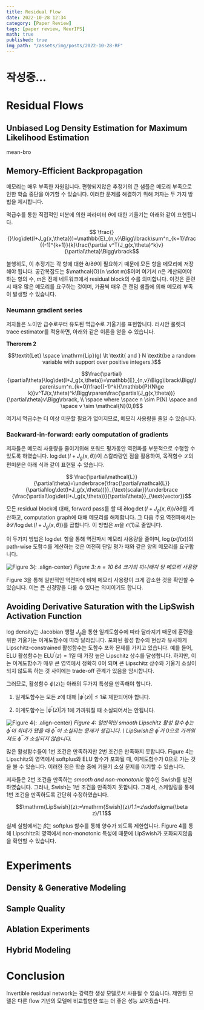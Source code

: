 ```yaml
---
title: Residual Flow
date: 2022-10-28 12:34
category: [Paper Review]
tags: [paper review, NeurIPS]
math: true
published: true
img_path: "/assets/img/posts/2022-10-28-RF"
---
```


# 작성중...

# Residual Flows
## Unbiased Log Density Estimation for Maximum Likelihood Estimation

mean-bro

## Memory-Efficient Backpropagation
메모리는 매우 부족한 자원입니다. 편향되지않은 추정기의 큰 샘플은 메모리 부족으로 인한 학습 중단을 야기할 수 있습니다. 이러한 문제를 해결하기 위해 저자는 두 가지 방법을 제시합니다.

멱급수를 통한 직접적인 미분에 의한 파라미터 $\theta$에 대한 기울기는 아래와 같이 표현됩니다.
$$ \frac{}{}\log\det(I+J_g{x,\theta}))=\mathbb{E}_{n,v}\Bigg\lbrack\sum^n_{k=1}\frac{(-1)^{k+1}}{k}\frac{\partial v^T(J_g(x,\theta)^k)v}{\partial\theta}\Bigg\rbrack$$

불행히도, 이 추정기는 각 항에 대한 $\partial/{\partial\theta}$이 필요하기 때문에 모든 항을 메모리에 저장해야 됩니다. 공간복잡도는 $\mathcal{O}(n \sdot m)$이며 여기서 $n$은 계산되어야 하는 항의 수, $m$은 전체 네트워크에서 residual block의 수를 의미합니다. 이것은 훈련시 매우 많은 메모리를 요구하는 것이며, 가끔씩 매우 큰 랜덤 샘플에 의해 메모리 부족이 발생할 수 있습니다.

### Neumann gradient series
저자들은 노이만 급수로부터 유도된 멱급수로 기울기를 표현합니다. 러시안 룰렛과 trace estimator를 적용하면, 아래와 같은 이론을 얻을 수 있습니다.

**Therorem 2**

$$\textit{Let} \space \mathrm{Lip}(g) \lt \textit{ and } N \textit{be a random variable with support over positive integers.}$$

$$\frac{\partial}{\partial\theta}\log\det(I+J_g(x,\theta))=\mathbb{E}_{n,v}\Bigg\lbrack\Bigg\lparen\sum^n_{k=0}\frac{(-1)^k}{\mathbb{P}(N\ge k)}v^TJ(x,\theta)^k\Bigg\rparen\frac{\partial(J_g(x,\theta))}{\partial\theta}v\Bigg\rbrack, \\ \space where \space n \sim P(N) \space and \space v \sim \mathcal{N}(0,I)$$

여기서 멱급수는 더 이상 미분할 필요가 없어지므로, 메모리 사용량을 줄일 수 있습니다. 

### Backward-in-forward: early computation of gradients
저자들은 메모리 사용량을 줄이기위해 포워드 평가동안 역전파를 부분적으로 수행할 수 있도록 하였습니다. $\log\det(I+J_g(x,\theta))$이 스칼라량인 점을 활용하여, 목적함수 $\mathcal{L}$의 편미분은 아래 식과 같이 표현될 수 있습니다.

$$ \frac{\partial\mathcal{L}}{\partial\theta}=\underbrace{\frac{\partial\mathcal{L}}{\partial\log\det(I+J_g(x,\theta))}}_{\text{scalar}}\underbrace {\frac{\partial\log\det(I+J_g(x,\theta))}{\partial\theta}}_{\text{vector}}$$

모든 residual block에 대해, forward pass를 할 때 $\partial \log\det(I+J_g(x,\theta))/\partial\theta$를 계산하고, computation graph에 대해 메모리를 해제합니다. 그 다음 주요 역전파에서는 $\partial\mathcal{L}/\log\det(I+J_g(x,\theta))$를 곱합니다. 이 방법은 $m$을 $\mathcal{O}(1)$로 줄입니다.

이 두가지 방법은 $\log \det$ 항을 통해 역전파시 메모리 사용량을 줄이며, $\log(p(f(x))$의 path-wise 도함수를 계산하는 것은 여전히 단일 평가 때와 같은 양의 메모리를 요구합니다.

![Figure 3](figure_3.png){: .align-center}
*Figure 3: $n=10$ 64 크기의 미니배치 당 메모리 사용량*

Figure 3을 통해 일반적인 역전파에 비해 메모리 사용량이 크게 감소한 것을 확인할 수 있습니다. 이는 큰 신경망을 다룰 수 있다는 의미이기도 합니다.

## Avoiding Derivative Saturation with the LipSwish Activation Function

log density는 Jacobian 행렬 $J_g$을 통한 일계도함수에 따라 달라지기 때문에 훈련을 위한 기울기는 이계도함수에 따라 달라집니다.
포화된 활성 함수의 현상과 유사하게 Lipschitz-constrained 활성함수는 도함수 포화 문제를 가지고 있습니다. 예를 들어, ELU 활성함수는 $\mathrm{ELU}^\prime(z)=1$일 때 가장 높은 Lipschitz 상수를 달성합니다. 하지만, 이는 이계도함수가 매우 큰 영역에서 정확히 0이 되며 큰 Lipschitz 상수와 기울기 소실이 되지 않도록 하는 것 사이에는 trade-off 관계가 있음을 암시합니다.

그러므로, 활성함수 $\phi(z)$는 아래의 두가지 특성을 만족해야 합니다.

1. 일계도함수는 모든 $z$에 대해 $\vert\phi^\prime(z)\vert\le1$로 제한되어야 합니다.

2. 이계도함수는 $\vert\phi^\prime(z)\vert$가 1에 가까워질 때 소실되어서는 안됩니다. 

![Figure 4](figure_4.png){: .align-center}
*Figure 4: 일반적인 smooth Lipschitz 활성 함수 $\phi$는 $\phi^\prime$이 최대가 됐을 때 $\phi^{\prime\prime}$이 소실되는 문제가 생깁니다. \\
LipSwish은 $\phi^\prime$가 0으로 가까워져도 $\phi^{\prime\prime}$가 소실되지 않습니다.*

많은 활성함수들이 1번 조건은 만족하지만 2번 조건은 만족하지 못합니다. Figure 4는 Lipschitz의 영역에서 softplus와 ELU 함수가 포화될 때, 이계도함수가 0으로 가는 것을 볼 수 있습니다. 이러한 점은 학습 중에 기울기 소실 문제를 야기할 수 있습니다.

저자들은 2번 조건을 만족하는 *smooth and non-monotonic* 함수인 Swish를 발견하였습니다. 그러나, Swish는 1번 조건을 만족하지 못합니다. 그래서, 스케일링을 통해 1번 조건을 만족하도록 간단히 수정하였습니다.

$$\mathrm{LipSwish}(z):=\mathrm{Swish}(z)/1.1=z\sdot\sigma(\beta z)/1.1$$

실제 실험에서는 $\beta$는 softplus 함수를 통해 양수가 되도록 제한합니다. Figure 4를 통해 Lipschitz의 영역에서 non-monotonic 특성에 때문에 LipSwish가 포화되지않음을 확인할 수 있습니다.

# Experiments
## Density & Generative Modeling

## Sample Quality

## Ablation Experiments

## Hybrid Modeling

# Conclusion
Invertible residual network는 강력한 생성 모델로서 사용될 수 있습니다. 제안된 모델은 다른 flow 기반의 모델에 비교할만한 또는 더 좋은 성능 보여줬습니다.